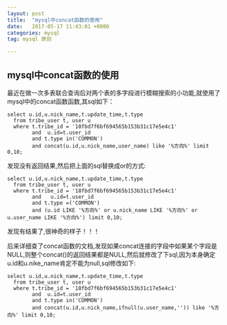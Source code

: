 ```yaml
---
layout: post
title:  "mysql中concat函数的使用"
date:   2017-05-17 11:43:01 +0800
categories: mysql
tag: mysql 原创

---
```


##  mysql中concat函数的使用

最近在做一次多表联合查询后对两个表的多字段进行模糊搜索的小功能,就使用了mysql中的concat函数函数,其sql如下：
 ~~~
 select u.id,u.nick_name,t.update_time,t.type
   from tribe_user t, user u
   where t.tribe_id = '18fbd7f6bf694565b153b31c17e5e4c1'
         and  u.id=t.user_id
         and t.type in('COMMON')
         and concat(u.id,u.nick_name,user_name) like '%方向%' limit 0,10;
 ~~~

发现没有返回结果,然后把上面的sql替换成or的方式:
~~~
select u.id,u.nick_name,t.update_time,t.type
  from tribe_user t, user u
  where t.tribe_id = '18fbd7f6bf694565b153b31c17e5e4c1'
        and   u.id=t.user_id
        and t.type =('COMMON')
        and (u.id LIKE '%方向%' or u.nick_name LIKE '%方向%' or u.user_name LIKE '%方向%') limit 0,10;
~~~

发现有结果了,很神奇的样子！！！

后来详细查了concat函数的文档,发现如果concat连接的字段中如果某个字段是NULL,则整个concat()的返回结果都是NULL,然后就修改了下sql,因为本身确定u.id和u.nike_name肯定不能为null,sql修改如下:

~~~
select u.id,u.nick_name,t.update_time,t.type
  from tribe_user t, user u
  where t.tribe_id = '18fbd7f6bf694565b153b31c17e5e4c1'
        and  u.id=t.user_id
        and t.type in('COMMON')
        and concat(u.id,u.nick_name,ifnull(u.user_name,'')) like '%方向%' limit 0,10;
~~~


